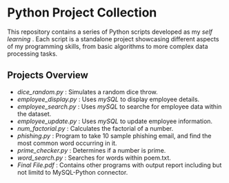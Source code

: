 # Python Project Collection

This repository contains a series of Python scripts developed as my _self learning_ . Each script is a standalone project showcasing different aspects of my programming skills, from basic algorithms to more complex data processing tasks.

## Projects Overview

- _dice_random.py_ : Simulates a random dice throw.
- _employee_display.py_ : Uses _mySQL_ to display employee details.
- _employee_search.py_ : Uses _mySQL_ to searche for employee data within the dataset.
- _employee_update.py_ : Uses _mySQL_ to update employee information.
- _num_factorial.py_ : Calculates the factorial of a number.
- _phishing.py_ : Program to take 10 sample phishing email, and find the most common word occurring in it. 
- _prime_checker.py_ : Determines if a number is prime.
- _word_search.py_ : Searches for words within poem.txt.
- _Final File.pdf_ : Contains other programs with output report including but not limitd to MySQL-Python connector.
